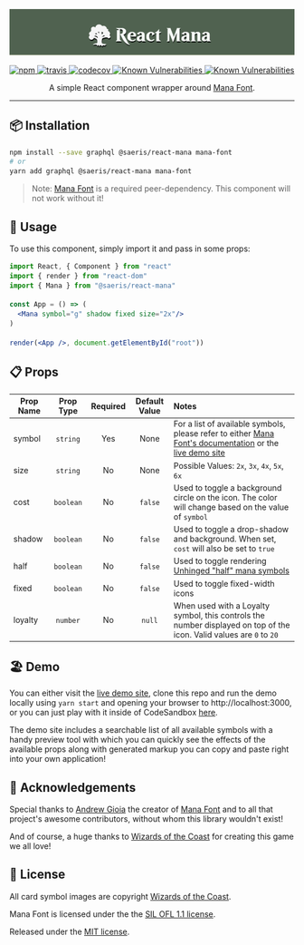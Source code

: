 <p align="center">
  <img alt="React Mana" src="https://raw.githubusercontent.com/Saeris/react-mana/master/resources/header.png" style="max-width:100%;"/>
</p>
<p align="center">
  <a href="https://www.npmjs.org/package/@saeris/react-mana">
    <img src="https://img.shields.io/npm/v/@saeris/react-mana.svg?style=flat" alt="npm">
  </a>
  <a href="https://travis-ci.org/Saeris/react-mana">
    <img src="https://travis-ci.org/Saeris/react-mana.svg?branch=master" alt="travis">
  </a>
  <a href="https://codecov.io/gh/Saeris/react-mana">
    <img src="https://codecov.io/gh/Saeris/react-mana/branch/master/graph/badge.svg" alt="codecov"/>
  </a>
  <a href="https://snyk.io/test/github/Saeris/react-mana?targetFile=package.json">
    <img src="https://snyk.io/test/github/Saeris/react-mana/badge.svg?targetFile=package.json" alt="Known Vulnerabilities">
  </a>
  <a href="https://greenkeeper.io/">
    <img src="https://badges.greenkeeper.io/Saeris/react-mana.svg" alt="Known Vulnerabilities" alt="greenkeeper">
  </a>
</p>
<p align="center">A simple React component wrapper around <a href="https://github.com/andrewgioia/Mana">Mana Font</a>.</p>

---

## 📦 Installation

```bash
npm install --save graphql @saeris/react-mana mana-font
# or
yarn add graphql @saeris/react-mana mana-font
```

> Note: [Mana Font](https://github.com/andrewgioia/Mana) is a required peer-dependency. This component will not work without it!

## 🔧 Usage

To use this component, simply import it and pass in some props:

```jsx
import React, { Component } from "react"
import { render } from "react-dom"
import { Mana } from "@saeris/react-mana"

const App = () => (
  <Mana symbol="g" shadow fixed size="2x"/>
)

render(<App />, document.getElementById("root"))
```

## 📋 Props

Prop Name | Prop Type | Required | Default Value | Notes
----------|:---------:|:--------:|:-------------:|:-----
symbol    | `string`  | Yes      | None          | For a list of available symbols, please refer to either [Mana Font's documentation](https://andrewgioia.github.io/Mana/icons.html) or the [live demo site](https://react-mana.saeris.io)
size      | `string`  | No       | None          | Possible Values: `2x`, `3x`, `4x`, `5x`, `6x`
cost      | `boolean` | No       | `false`       | Used to toggle a background circle on the icon. The color will change based on the value of `symbol`
shadow    | `boolean` | No       | `false`       | Used to toggle a drop-shadow and background. When set, `cost` will also be set to `true`
half      | `boolean` | No       | `false`       | Used to toggle rendering [Unhinged  "half" mana symbols](https://mtg.gamepedia.com/Unhinged#Unhinged_mana_symbols)
fixed     | `boolean` | No       | `false`       | Used to toggle fixed-width icons
loyalty   | `number`  | No       | `null`        | When used with a Loyalty symbol, this controls the number displayed on top of the icon. Valid values are `0` to `20`


## 🏖️ Demo

You can either visit the [live demo site](https://react-mana.saeris.io), clone this repo and run the demo locally using `yarn start` and opening your browser to http://localhost:3000, or you can just play with it inside of CodeSandbox [here](https://codesandbox.io/s/github/Saeris/react-mana/tree/master/demo).

The demo site includes a searchable list of all available symbols with a handy preview tool with which you can quickly see the effects of the available props along with generated markup you can copy and paste right into your own application!

## 📣 Acknowledgements

Special thanks to [Andrew Gioia](https://github.com/andrewgioia) the creator of [Mana Font](https://github.com/andrewgioia/Mana) and to all that project's awesome contributors, without whom this library wouldn't exist!

And of course, a huge thanks to [Wizards of the Coast](http://magicthegathering.com) for creating this game we all love!

## 🥂 License

All card symbol images are copyright [Wizards of the Coast](http://magicthegathering.com).

Mana Font is licensed under the the [SIL OFL 1.1 license](http://scripts.sil.org/OFL).

Released under the [MIT license](https://github.com/Saeris/react-mana/blob/master/LICENSE.md).
